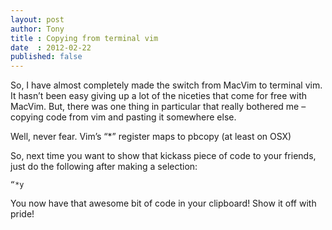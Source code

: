 ```yaml
---
layout: post
author: Tony
title : Copying from terminal vim
date  : 2012-02-22
published: false
---
```


So, I have almost completely made the switch from MacVim to terminal vim. It hasn’t been easy giving up a lot of the niceties that come for free with MacVim. But, there was one thing in particular that really bothered me – copying code from vim and pasting it somewhere else.

Well, never fear. Vim’s “*” register maps to pbcopy (at least on OSX)

So, next time you want to show that kickass piece of code to your friends, just do the following after making a selection:

```
“*y
```

You now have that awesome bit of code in your clipboard! Show it off with pride!
